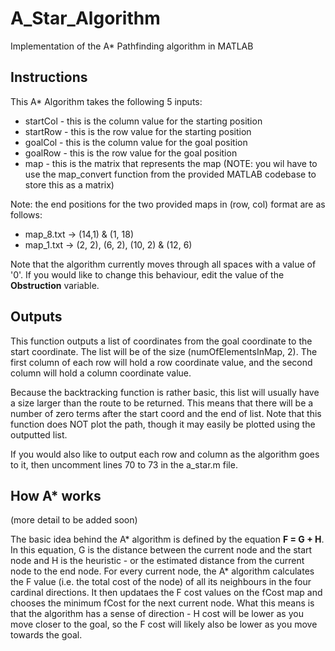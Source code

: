 # A_Star_Algorithm
Implementation of the A* Pathfinding algorithm in MATLAB

## Instructions

This A* Algorithm takes the following 5 inputs:
- startCol - this is the column value for the starting position
- startRow - this is the row value for the starting position
- goalCol - this is the column value for the goal position
- goalRow - this is the row value for the goal position
- map - this is the matrix that represents the map (NOTE: you wil have to use the map_convert function from the provided MATLAB codebase to store this as a matrix)

Note: the end positions for the two provided maps in (row, col) format are as follows:
- map_8.txt -> (14,1) & (1, 18)
- map_1.txt -> (2, 2), (6, 2), (10, 2) & (12, 6)

Note that the algorithm currently moves through all spaces with a value of '0'. If you would like to change this behaviour, edit the value of the **Obstruction** variable.

## Outputs

This function outputs a list of coordinates from the goal coordinate to the start coordinate. The list will be of the size (numOfElementsInMap, 2). The first column of each row will hold a row coordinate value, and the second column will hold a column coordinate value.

Because the backtracking function is rather basic, this list will usually have a size larger than the route to be returned. This means that there will be a number of zero terms after the start coord and the end of list. Note that this function does NOT plot the path, though it may easily be plotted using the outputted list.

If you would also like to output each row and column as the algorithm goes to it, then uncomment lines 70 to 73 in the a_star.m file.

## How A* works
(more detail to be added soon)

The basic idea behind the A* algorithm is defined by the equation **F = G + H**. In this equation, G is the distance between the current node and the start node and H is the heuristic - or the estimated distance from the current node to the end node. For every current node, the A* algorithm calculates the F value (i.e. the total cost of the node) of all its neighbours in the four cardinal directions. It then updataes the F cost values on the fCost map and chooses the minimum fCost for the next current node. What this means is that the algorithm has a sense of direction - H cost will be lower as you move closer to the goal, so the F cost will likely also be lower as you move towards the goal.

